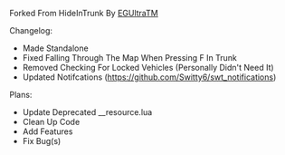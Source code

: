 Forked From HideInTrunk By [EGUltraTM](https://github.com/EGUltraTM)

Changelog:
- Made Standalone
- Fixed Falling Through The Map When Pressing F In Trunk
- Removed Checking For Locked Vehicles (Personally Didn't Need It)
- Updated Notifcations (https://github.com/Switty6/swt_notifications)

Plans: 
- Update Deprecated __resource.lua
- Clean Up Code
- Add Features
- Fix Bug(s)
